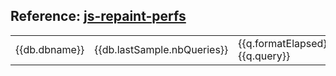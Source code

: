 Reference: [js-repaint-perfs](http://mathieuancelin.github.io/js-repaint-perfs/)
--------------------------------------------------------------------------------

<table><colgroup><col style="width: 33%" /><col style="width: 33%" /><col style="width: 33%" /></colgroup><tbody><tr class="odd"><td>{{db.dbname}}</td><td><span class="db.lastSample.countClassName">{{db.lastSample.nbQueries}}</span></td><td>{{q.formatElapsed}}<div class="popover left"><div class="popover-content">{{q.query}}</div><div class="arrow"></div></div></td></tr></tbody></table>
